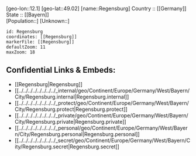 ﻿---
location: [49.02,12.1] 
mapzoom: [7,12] 
mapmarker: city 
type: City
tags:
- geo/City


SpocWebEntityId: 33672
isDeleted: false
confidential: public

---
[geo-lon::12.1] 
[geo-lat::49.02] 
[name::Regensburg] 
Country :: [[Germany]]  
State :: [[Bayern]]  
[Population::] 
[Unknown::] 


```leaflet
id: Regensburg
coordinates: [[Regensburg]] 
markerFile: [[Regensburg]] 
defaultZoom: 11 
maxZoom: 18
```


## Confidential Links & Embeds: 
- [[Regensburg|Regensburg]]  
- [[../../../../../../../../_internal/geo/Continent/Europe/Germany/West/Bayern/City/Regensburg.internal|Regensburg.internal]] 
- [[../../../../../../../../_protect/geo/Continent/Europe/Germany/West/Bayern/City/Regensburg.protect|Regensburg.protect]] 
- [[../../../../../../../../_private/geo/Continent/Europe/Germany/West/Bayern/City/Regensburg.private|Regensburg.private]] 
- [[../../../../../../../../_personal/geo/Continent/Europe/Germany/West/Bayern/City/Regensburg.personal|Regensburg.personal]] 
- [[../../../../../../../../_secret/geo/Continent/Europe/Germany/West/Bayern/City/Regensburg.secret|Regensburg.secret]] 
